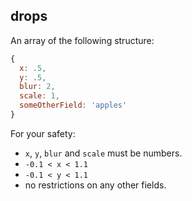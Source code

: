 ## drops

An array of the following structure:

```js
{
  x: .5,
  y: .5,
  blur: 2,
  scale: 1,
  someOtherField: 'apples'
}
```

For your safety:
* `x`, `y`, `blur` and `scale` must be numbers.
* `-0.1 < x < 1.1`
* `-0.1 < y < 1.1`
* no restrictions on any other fields.
